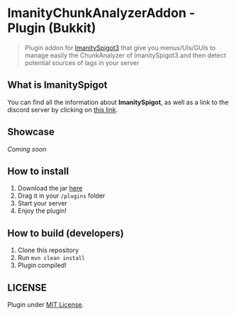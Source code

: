 # ImanityChunkAnalyzerAddon - Plugin (Bukkit)
> Plugin addon for [ImanitySpigot3](https://imanity.dev/imanityspigot) 
> that give you menus/UIs/GUIs to manage easily the ChunkAnalyzer of ImanitySpigot3
> and then detect potential sources of lags in your server

## What is ImanitySpigot

You can find all the information about **ImanitySpigot**,
as well as a link to the discord server by clicking on [this link](https://www.mc-market.org/resources/10770/).

## Showcase

*Coming soon*

## How to install

1. Download the jar [here]()
2. Drag it in your `/plugins` folder
3. Start your server
4. Enjoy the plugin!

## How to build (developers)

1. Clone this repository
2. Run `mvn clean install`
3. Plugin compiled!

## LICENSE
Plugin under [MIT License](LICENSE).
